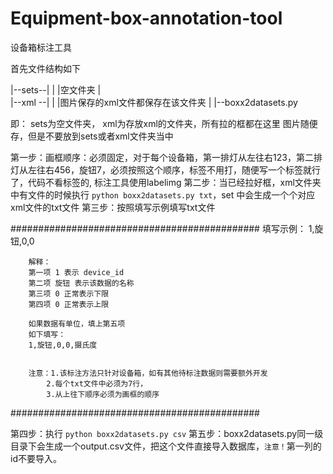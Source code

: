 # Equipment-box-annotation-tool
设备箱标注工具

首先文件结构如下

|--sets--|
|        |空文件夹
|        
|--xml --|
|        |图片保存的xml文件都保存在该文件夹
|
|--boxx2datasets.py

即：
sets为空文件夹，
xml为存放xml的文件夹，所有拉的框都在这里
图片随便存，但是不要放到sets或者xml文件夹当中


第一步：画框顺序：必须固定，对于每个设备箱，第一排灯从左往右123，第二排灯从左往右456，旋钮7，必须按照这个顺序，标签不用打，随便写一个标签就行了，代码不看标签的, 标注工具使用labelimg
第二步：当已经拉好框，xml文件夹中有文件的时候执行 `python boxx2datasets.py txt`，set 中会生成一个个对应xml文件的txt文件
第三步：按照填写示例填写txt文件

#############################################
    填写示例：
        1,旋钮,0,0

        解释：
        第一项 1 表示 device_id
        第二项 旋钮 表示该数据的名称
        第三项 0 正常表示下限
        第四项 0 正常表示上限

        如果数据有单位，填上第五项
        如下填写：
        1,旋钮,0,0,摄氏度


        注意：1.该标注方法只针对设备箱，如有其他待标注数据则需要额外开发
            2.每个txt文件中必须为7行，
            3.从上往下顺序必须为画框的顺序
#############################################

第四步：执行 `python boxx2datasets.py csv`
第五步：boxx2datasets.py同一级目录下会生成一个output.csv文件，把这个文件直接导入数据库，`注意！`第一列的id不要导入。

